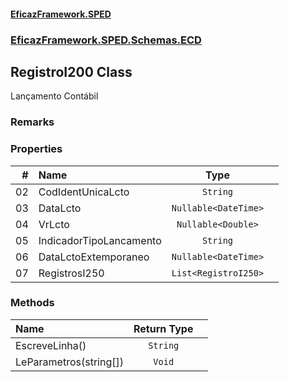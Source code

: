 #### [EficazFramework.SPED](EficazFrameworkSPED.md 'EficazFramework SPED')
### [EficazFramework.SPED.Schemas.ECD](EficazFramework.SPED.Schemas.ECD.md 'EficazFramework.SPED.Schemas.ECD')

## RegistroI200 Class

Lançamento Contábil

### Remarks
### Properties

| # | Name | Type | |
| ---: | :--- | :---: | :--- |
| 02 | CodIdentUnicaLcto | `String` |  |
| 03 | DataLcto | `Nullable<DateTime>` |  |
| 04 | VrLcto | `Nullable<Double>` |  |
| 05 | IndicadorTipoLancamento | `String` |  |
| 06 | DataLctoExtemporaneo | `Nullable<DateTime>` |  |
| 07 | RegistrosI250 | `List<RegistroI250>` |  |
### Methods

| Name | Return Type | |
| :--- | :---: | :--- |
| EscreveLinha() | `String` |  |
| LeParametros(string[]) | `Void` |  |
